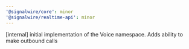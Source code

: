 ```yaml
---
'@signalwire/core': minor
'@signalwire/realtime-api': minor
---
```


[internal] initial implementation of the Voice namespace. Adds ability to make outbound calls
